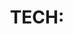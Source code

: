 ---
name: Technical Issue
about: Issue for technical task
title: 'TECH: '
labels: technical-task
assignees: ''

---